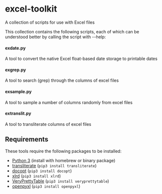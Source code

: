 # excel-toolkit
A collection of scripts for use with Excel files

This collection contains the following scripts, each of which can be understood better by calling the script with --help:

#### exdate.py
A tool to convert the native Excel float-based date storage to printable dates

#### exgrep.py
A tool to search (grep) through the columns of excel files

#### exsample.py
A tool to sample a number of columns randomly from excel files

#### extranslit.py
A tool to transliterate columns of excel files

## Requirements
These tools require the following packages to be installed:

- [Python 3](https://www.python.org/downloads/) (install with homebrew or binary package)
- [transliterate](https://pypi.python.org/pypi/transliterate) (`pip3 install transliterate`)
- [docopt](https://pypi.python.org/pypi/docopt) (`pip3 install docopt`)
- [xlrd](https://pypi.python.org/pypi/xlrd) (`pip3 install xlrd`)
- [VeryPrettyTable](https://pypi.python.org/pypi/veryprettytable) (`pip3 install veryprettytable`)
- [openpyxl](https://pypi.python.org/pypi/openpyxl) (`pip3 install openpyxl`)
